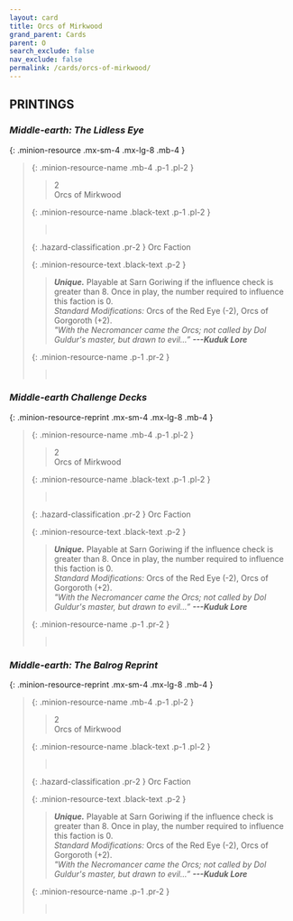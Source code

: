 ```yaml
---
layout: card
title: Orcs of Mirkwood
grand_parent: Cards
parent: O
search_exclude: false
nav_exclude: false
permalink: /cards/orcs-of-mirkwood/
---
```


## PRINTINGS


### _Middle-earth: The Lidless Eye_

{: .minion-resource .mx-sm-4 .mx-lg-8 .mb-4 }
> {: .minion-resource-name .mb-4 .p-1 .pl-2 }
> > <div class="hazard-mp">2</div>
> > <div class="card-name">Orcs of Mirkwood</div>
>
> {: .minion-resource-name .black-text .p-1 .pl-2 }
> > &nbsp;
>
> {: .hazard-classification .pr-2 }
> Orc Faction
>
> {: .minion-resource-text .black-text .p-2 }
> > _**Unique.**_ Playable at Sarn Goriwing if the influence check is greater than 8. Once in play, the number required to influence this faction is 0. <br>_Standard Modifications:_ Orcs of the Red Eye (-2), Orcs of Gorgoroth (+2). <br>_"With the Necromancer came the Orcs; not called by Dol Guldur's master, but drawn to evil...”_ ***---&NoBreak;Kuduk Lore***  
> 
> {: .minion-resource-name .p-1 .pr-2 }
> > <div class="card-shield"></div>
> > <div class="card-corruption-white">&nbsp;</div>

### _Middle-earth Challenge Decks_

{: .minion-resource-reprint .mx-sm-4 .mx-lg-8 .mb-4 }
> {: .minion-resource-name .mb-4 .p-1 .pl-2 }
> > <div class="hazard-mp">2</div>
> > <div class="card-name">Orcs of Mirkwood</div>
>
> {: .minion-resource-name .black-text .p-1 .pl-2 }
> > &nbsp;
>
> {: .hazard-classification .pr-2 }
> Orc Faction
>
> {: .minion-resource-text .black-text .p-2 }
> > _**Unique.**_ Playable at Sarn Goriwing if the influence check is greater than 8. Once in play, the number required to influence this faction is 0. <br>_Standard Modifications:_ Orcs of the Red Eye (-2), Orcs of Gorgoroth (+2). <br>_"With the Necromancer came the Orcs; not called by Dol Guldur's master, but drawn to evil...”_ ***---&NoBreak;Kuduk Lore***  
> 
> {: .minion-resource-name .p-1 .pr-2 }
> > <div class="card-shield"></div>
> > <div class="card-corruption-white">&nbsp;</div>

### _Middle-earth: The Balrog Reprint_

{: .minion-resource-reprint .mx-sm-4 .mx-lg-8 .mb-4 }
> {: .minion-resource-name .mb-4 .p-1 .pl-2 }
> > <div class="hazard-mp">2</div>
> > <div class="card-name">Orcs of Mirkwood</div>
>
> {: .minion-resource-name .black-text .p-1 .pl-2 }
> > &nbsp;
>
> {: .hazard-classification .pr-2 }
> Orc Faction
>
> {: .minion-resource-text .black-text .p-2 }
> > _**Unique.**_ Playable at Sarn Goriwing if the influence check is greater than 8. Once in play, the number required to influence this faction is 0. <br>_Standard Modifications:_ Orcs of the Red Eye (-2), Orcs of Gorgoroth (+2). <br>_"With the Necromancer came the Orcs; not called by Dol Guldur's master, but drawn to evil...”_ ***---&NoBreak;Kuduk Lore***  
> 
> {: .minion-resource-name .p-1 .pr-2 }
> > <div class="card-shield"></div>
> > <div class="card-corruption-white">&nbsp;</div>

